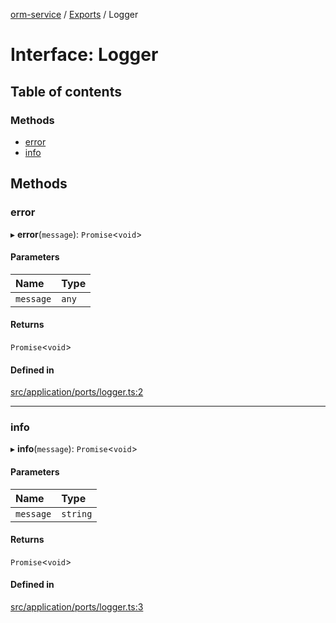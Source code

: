 [orm-service](../README.md) / [Exports](../modules.md) / Logger

# Interface: Logger

## Table of contents

### Methods

- [error](Logger.md#error)
- [info](Logger.md#info)

## Methods

### error

▸ **error**(`message`): `Promise`\<`void`\>

#### Parameters

| Name | Type |
| :------ | :------ |
| `message` | `any` |

#### Returns

`Promise`\<`void`\>

#### Defined in

[src/application/ports/logger.ts:2](https://github.com/lambda-orm/lambdaorm-svc/blob/454fa1df10e472bc978f8a973a986e73b6e90794/src/application/ports/logger.ts#L2)

___

### info

▸ **info**(`message`): `Promise`\<`void`\>

#### Parameters

| Name | Type |
| :------ | :------ |
| `message` | `string` |

#### Returns

`Promise`\<`void`\>

#### Defined in

[src/application/ports/logger.ts:3](https://github.com/lambda-orm/lambdaorm-svc/blob/454fa1df10e472bc978f8a973a986e73b6e90794/src/application/ports/logger.ts#L3)
